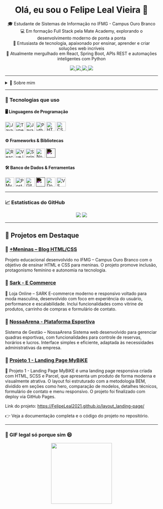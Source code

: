 <!-- Título centralizado -->
<div align="center">
  <h1>Olá, eu sou o Felipe Leal Vieira 👋</h1>
</div>

<!-- Apresentação -->
<p align="center">
  🎓 Estudante de Sistemas de Informação no IFMG - Campus Ouro Branco <br>
  💻 Em formação Full Stack pela Mate Academy, explorando o desenvolvimento moderno de ponta a ponta <br>
  🚀 Entusiasta de tecnologia, apaixonado por ensinar, aprender e criar soluções web incríveis <br>
  🧠 Atualmente mergulhado em React, Spring Boot, APIs REST e automações inteligentes com Python <br>
</p>


<!-- Contatos -->
<div align="center">
  <a href="https://www.linkedin.com/in/felipe-leal-vieira-93095033b/" target="_blank">
    <img src="https://img.shields.io/badge/LinkedIn-0077B5?style=for-the-badge&logo=linkedin&logoColor=white"/>
  </a>
  <a href="mailto:felipelvieira2011@gmail.com" target="_blank">
    <img src="https://img.shields.io/badge/Gmail-D14836?style=for-the-badge&logo=gmail&logoColor=white"/>
  </a>
  <a href="https://www.instagram.com/felipeleal00/" target="_blank">
    <img src="https://img.shields.io/badge/Instagram-E4405F?style=for-the-badge&logo=instagram&logoColor=white"/>
  </a>
  <a href="https://wa.me/5531982234452" target="_blank">
    <img src="https://img.shields.io/badge/WhatsApp-25D366?style=for-the-badge&logo=whatsapp&logoColor=white"/>
  </a>
</div>



---

<details>
  <summary>📖 Sobre mim</summary>
  
  - 💻 Desenvolvo projetos com Node.js, React, Java, Spring Boot e bancos de dados MySQL/PostgreSQL.
  - 🧪 Curioso por APIs, automações e soluções inteligentes.
  - 🎯 Participante ativo em projetos de extensão, desafios técnicos e maratonas de programação.
  - 📚 Gosto de ensinar, aprender e compartilhar conhecimento.
</details>

---

### 🧰 **Tecnologias que uso**

#### 🖥️ Linguagens de Programação
<p>
  <img src="https://cdn.jsdelivr.net/gh/devicons/devicon/icons/javascript/javascript-original.svg" title="JavaScript" height="30"/>
  <img src="https://cdn.jsdelivr.net/gh/devicons/devicon/icons/typescript/typescript-original.svg" title="TypeScript" height="30"/>
  <img src="https://cdn.jsdelivr.net/gh/devicons/devicon/icons/java/java-original.svg" title="Java" height="30"/>
  <img src="https://cdn.jsdelivr.net/gh/devicons/devicon/icons/python/python-original.svg" title="Python" height="30"/>
  <img src="https://cdn.jsdelivr.net/gh/devicons/devicon/icons/html5/html5-original.svg" title="HTML5" height="30"/>
  <img src="https://cdn.jsdelivr.net/gh/devicons/devicon/icons/css3/css3-original.svg" title="CSS3" height="30"/>
</p>

#### ⚙️ Frameworks & Bibliotecas
<p>
  <img src="https://cdn.jsdelivr.net/gh/devicons/devicon/icons/react/react-original.svg" title="React.js" height="30"/>
  <img src="https://cdn.jsdelivr.net/gh/devicons/devicon/icons/vuejs/vuejs-original.svg" title="Vue.js" height="30"/>
  <img src="https://cdn.jsdelivr.net/gh/devicons/devicon/icons/spring/spring-original.svg" title="Spring Boot" height="30"/>
  <img src="https://cdn.jsdelivr.net/gh/devicons/devicon/icons/nodejs/nodejs-original.svg" title="Node.js" height="30"/>
  <img src="https://cdn.jsdelivr.net/gh/devicons/devicon/icons/express/express-original.svg" title="Express.js" height="30" style="filter: invert(100%)"/>
</p>

#### 🛠️ Banco de Dados & Ferramentas
<p>
  <img src="https://cdn.jsdelivr.net/gh/devicons/devicon/icons/mysql/mysql-original.svg" title="MySQL" height="30"/>
  <img src="https://cdn.jsdelivr.net/gh/devicons/devicon/icons/postgresql/postgresql-original.svg" title="PostgreSQL" height="30"/>
  <img src="https://cdn.jsdelivr.net/gh/devicons/devicon/icons/git/git-original.svg" title="Git" height="30"/>
  <img src="https://cdn.jsdelivr.net/gh/devicons/devicon/icons/github/github-original.svg" title="GitHub" height="30" style="filter: invert(100%)"/>
  <img src="https://cdn.jsdelivr.net/gh/devicons/devicon/icons/docker/docker-original.svg" title="Docker" height="30"/>
  <img src="https://cdn.jsdelivr.net/gh/devicons/devicon/icons/vscode/vscode-original.svg" title="VS Code" height="30"/>
</p>


---

### 📈 Estatísticas do GitHub
<p align="center">
  <img src="https://github-readme-stats.vercel.app/api?username=FelipeLeal2021&show_icons=true&theme=tokyonight" />
  <img src="https://github-readme-stats.vercel.app/api/top-langs/?username=FelipeLeal2021&layout=compact&theme=tokyonight" />
</p>

---

## 💼 Projetos em Destaque

### 🔗 [+Meninas – Blog HTML/CSS](https://github.com/FelipeLeal2021/mais-meninas)
Projeto educacional desenvolvido no IFMG – Campus Ouro Branco com o objetivo de ensinar HTML e CSS para meninas. O projeto promove inclusão, protagonismo feminino e autonomia na tecnologia.

### 🔗 [Sark - E Commerce](https://github.com/FelipeLeal2021/sark-ecommerce)
🛒 Loja Online – SARK
E-commerce moderno e responsivo voltado para moda masculina, desenvolvido com foco em experiência do usuário, performance e escalabilidade. Inclui funcionalidades como vitrine de produtos, carrinho de compras e formulário de contato.

### 🔗 [NossaArena - Plataforma Esportiva](https://github.com/FelipeLeal2021/NossaArena)
Sistema de Gestão – NossaArena
Sistema web desenvolvido para gerenciar quadras esportivas, com funcionalidades para controle de reservas, horários e lucros. Interface simples e eficiente, adaptada às necessidades administrativas da empresa.

### 🔗 [Projeto 1 - Landing Page MyBiKE](https://github.com/FelipeLeal2021/landing-page-README.md/blob/main/README.md)
🛒 Projeto 1 - Landing Page
MyBiKE é uma landing page responsiva criada com HTML, SCSS e Parcel, que apresenta um produto de forma moderna e visualmente atrativa. O layout foi estruturado com a metodologia BEM, dividido em seções como hero, comparação de modelos, detalhes técnicos, formulário de contato e menu responsivo. O projeto foi finalizado com deploy via GitHub Pages.

Link do projeto: https://FelipeLeal2021.github.io/layout_landing-page/ 

👉 Veja a documentação completa e o código do projeto no repositório.

---

### 🎥 GIF legal só porque sim 😄
<p align="center">
  <img src="https://media.giphy.com/media/qgQUggAC3Pfv687qPC/giphy.gif" height="200"/>
</p>
